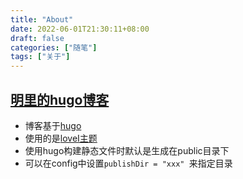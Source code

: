 ```yaml
---
title: "About"
date: 2022-06-01T21:30:11+08:00
draft: false
categories: ["随笔"]
tags: ["关于"]
---
```


## [明里的hugo博客](https://demo122.github.io/)
- 博客基于[hugo](https://gohugo.io/getting-started/quick-start/)
- 使用的是[loveI主题](https://hugoloveit.com/zh-cn/)
- 使用hugo构建静态文件时默认是生成在public目录下
- 可以在config中设置```publishDir = "xxx" ```来指定目录
